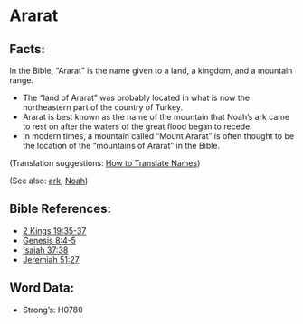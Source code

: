 # Ararat

## Facts:

In the Bible, “Ararat” is the name given to a land, a kingdom, and a mountain range.

* The “land of Ararat” was probably located in what is now the northeastern part of the country of Turkey.
* Ararat is best known as the name of the mountain that Noah’s ark came to rest on after the waters of the great flood began to recede.
* In modern times, a mountain called “Mount Ararat” is often thought to be the location of the “mountains of Ararat” in the Bible.

(Translation suggestions: [How to Translate Names](rc://en/ta/man/translate/translate-names))

(See also: [ark](../kt/ark.md), [Noah](../names/noah.md))

## Bible References:

* [2 Kings 19:35-37](rc://en/tn/help/2ki/19/35)
* [Genesis 8:4-5](rc://en/tn/help/gen/08/04)
* [Isaiah 37:38](rc://en/tn/help/isa/37/38)
* [Jeremiah 51:27](rc://en/tn/help/jer/51/27)

## Word Data:

* Strong’s: H0780
